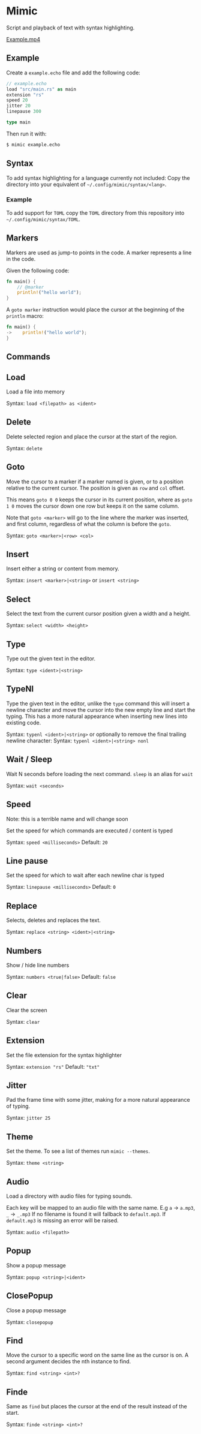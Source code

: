 # Mimic

Script and playback of text with syntax highlighting.

[Example.mp4](https://github.com/user-attachments/assets/37fe4101-d768-4c64-aa6f-1eb827d7beff)

## Example

Create a `example.echo` file and add the following code:
```rust
// example.echo
load "src/main.rs" as main
extension "rs"
speed 20
jitter 20
linepause 300

type main
```
Then run it with:
```bash
$ mimic example.echo
```

## Syntax

To add syntax highlighting for a language currently not included:
Copy the directory into your equivalent of `~/.config/mimic/syntax/<lang>`.

### Example

To add support for `TOML` copy the `TOML` directory from this repository into `~/.config/mimic/syntax/TOML`.

## Markers

Markers are used as jump-to points in the code.
A marker represents a line in the code.

Given the following code:
```rust
fn main() {
    // @marker
    println!("hello world");
}
```

A `goto marker` instruction would place the cursor at the beginning of the
`println` macro:

```rust
fn main() {
->    println!("hello world");
}
```

## Commands

## Load

Load a file into memory

Syntax: `load <filepath> as <ident>`

## Delete

Delete selected region and place the cursor at the start of the region.

Syntax: `delete`

## Goto

Move the cursor to a marker if a marker named is given, or to a position
relative to the current cursor. The position is given as `row` and `col` offset.

This means `goto 0 0` keeps the cursor in its current position, 
where as `goto 1 0` moves the cursor down one row but keeps it on the same column.

Note that `goto <marker>` will go to the line where the marker was inserted, 
and first column, regardless of what the column is before the `goto`.

Syntax: `goto <marker>|<row> <col>`

## Insert

Insert either a string or content from memory.

Syntax: `insert <marker>|<string>` or `insert <string>`

## Select

Select the text from the current cursor position given a width and a height.

Syntax: `select <width> <height>`
            
## Type

Type out the given text in the editor.

Syntax: `type <ident>|<string>`

## TypeNl

Type the given text in the editor, unlike the `type` command this will insert a
newline character and move the cursor into the new empty line and start the
typing.
This has a more natural appearance when inserting new lines into existing code.

Syntax: `typenl <ident>|<string>`
or optionally to remove the final trailing newline character:
Syntax: `typenl <ident>|<string> nonl`

## Wait / Sleep

Wait N seconds before loading the next command.
`sleep` is an alias for `wait`

Syntax: `wait <seconds>`

## Speed

Note: this is a terrible name and will change soon

Set the speed for which commands are executed / content is typed

Syntax: `speed <milliseconds>`
Default: `20`

## Line pause

Set the speed for which to wait after each newline char is typed

Syntax: `linepause <milliseconds>`
Default: `0`
            
## Replace

Selects, deletes and replaces the text.

Syntax: `replace <string> <ident>|<string>`

## Numbers

Show / hide line numbers

Syntax: `numbers <true|false>`
Default: `false`

## Clear

Clear the screen

Syntax: `clear`

## Extension

Set the file extension for the syntax highlighter

Syntax: `extension "rs"`
Default: `"txt"`

## Jitter

Pad the frame time with some jitter, making for a more natural appearance of
typing.

Syntax: `jitter 25`

## Theme

Set the theme.
To see a list of themes run `mimic --themes`.

Syntax: `theme <string>`

## Audio

Load a directory with audio files for typing sounds.

Each key will be mapped to an audio file with the same name.
E.g `a` -> `a.mp3`, `_` -> `_.mp3`
If no filename is found it will fallback to `default.mp3`.
If `default.mp3` is missing an error will be raised.

Syntax: `audio <filepath>`

## Popup

Show a popup message

Syntax: `popup <string>|<ident>`

## ClosePopup

Close a popup message

Syntax: `closepopup`

## Find

Move the cursor to a specific word on the same line as the cursor is on.
A second argument decides the nth instance to find.

Syntax: `find <string> <int>?`

## Finde

Same as `find` but places the cursor at the end of the result instead of the
start.

Syntax: `finde <string> <int>?`
